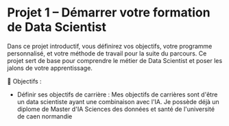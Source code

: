 # Projet 1 – Démarrer votre formation de Data Scientist

Dans ce projet introductif, vous définirez vos objectifs, votre programme personnalisé, et votre méthode de travail pour la suite du parcours. Ce projet sert de base pour comprendre le métier de Data Scientist et poser les jalons de votre apprentissage.

🔧 Objectifs :
- Définir ses objectifs de carrière : Mes objectifs de carrières sont d'être un data scientiste ayant une combinaison avec l'IA. Je possède déjà un diplome de Master d'IA Sciences des données et santé de l'université de caen normandie